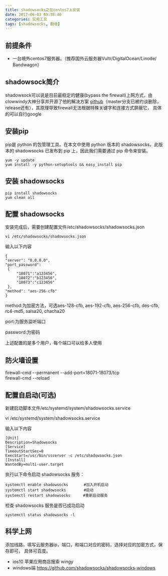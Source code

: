 ```yaml
---
title: shadowsocks之在centos7上安装
date: 2017-06-03 09:38:40
categories: 实用工具
tags: [shadowsocks, 翻墙]
---
```

## 前提条件
- 一台境外centos7服务器。（推荐国外云服务器Vultr/DigitalOcean/Linode/ Bandwagon）  


## shadowsock简介
shadowsock可以说是目前最稳定的健康(bypass the firewall)上网方式，由clowwindy大神分享并开源了他的解决方案 [github](https://github.com/shadowsocks/shadowsocks/releases)（master分支已被约谈删除，release还有），其原理导致firewall无法根据特殊关键字和连接方式屏蔽它， 具体的可以自行google

## 安装pip
pip是 python 的包管理工具。在本文中使用 python 版本的 shadowsocks，此版本的 shadowsocks 已发布到 pip 上，因此我们需要通过 pip 命令来安装。
```shell
yum -y update
yum install -y python-setuptools && easy_install pip
```
## 安装 shadowsocks
```shell
pip install shadowsocks
yum clean all
```
## 配置 shadowsocks
安装完成后，需要创建配置文件/etc/shadowsocks/shadowsocks.json 

```shell
vi /etc/shadowsocks/shadowsocks.json
```
<!--more-->
输入以下内容
```shell
{
"server": "0.0.0.0",
"port_password":
 {
     "18071":"a123456",
     "18072":"b123456",
     "18073":"c123456"
 },
"method": "aes-256-cfb"
}
```
method:为加密方法，可选aes-128-cfb, aes-192-cfb, aes-256-cfb, des-cfb, rc4-md5, salsa20, chacha20

port:为服务监听端口

password:为密码

上述配置的是多个用户，每个端口可以给多人使用

## 防火墙设置
 firewall-cmd --permanent --add-port=18071-18073/tcp  
 firewall-cmd --reload  

## 配置自启动(可选)  
新建启动脚本文件/etc/systemd/system/shadowsocks.service  

vi /etc/systemd/system/shadowsocks.service  

输入以下内容
```shell
[Unit]
Description=Shadowsocks
[Service]
TimeoutStartSec=0
ExecStart=/usr/bin/ssserver -c /etc/shadowsocks.json
[Install]
WantedBy=multi-user.target
```
执行以下命令启动 shadowsocks 服务：
```shell
systemctl enable shadowsocks       #加入开机启动
systemctl start shadowsocks        #启动
systemctl restart shadowsocks　    #重新启动服务
```
检查 shadowsocks 服务是否已成功启动

```shell
systemctl status shadowsocks -l
```
## 科学上网
添加线路，填写云服务器ip，端口，和端口对应的密码，选择对应的加密方式，保存即可，
具体可百度。 

- ios10 苹果应用商店搜索 wingy
- windows端 https://github.com/shadowsocks/shadowsocks-windows